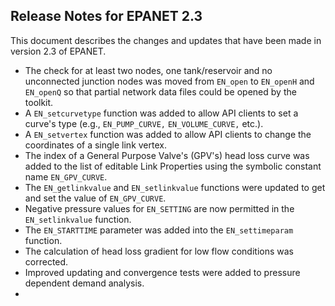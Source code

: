 ﻿>
## Release Notes for EPANET 2.3

This document describes the changes and updates that have been made in version 2.3 of EPANET.

 - The check for at least two nodes, one tank/reservoir and no unconnected junction nodes was moved from `EN_open` to `EN_openH` and `EN_openQ` so that partial network data files could be opened by the toolkit.
 - A `EN_setcurvetype` function was added to allow API clients to set a curve's type (e.g., `EN_PUMP_CURVE,` `EN_VOLUME_CURVE,` etc.).
 - A `EN_setvertex` function was added to allow API clients to change the coordinates of a single link vertex.
 - The index of a General Purpose Valve's (GPV's) head loss curve was added to the list of editable Link Properties using the symbolic constant name `EN_GPV_CURVE`.
 - The `EN_getlinkvalue` and `EN_setlinkvalue` functions were updated to get and set the value of `EN_GPV_CURVE`.
 - Negative pressure values for `EN_SETTING` are now permitted in the `EN_setlinkvalue` function. 
 - The `EN_STARTTIME` parameter was added into the `EN_settimeparam` function.
 - The calculation of head loss gradient for low flow conditions was corrected.
 - Improved updating and convergence tests were added to pressure dependent demand analysis.
 - <more>
 

